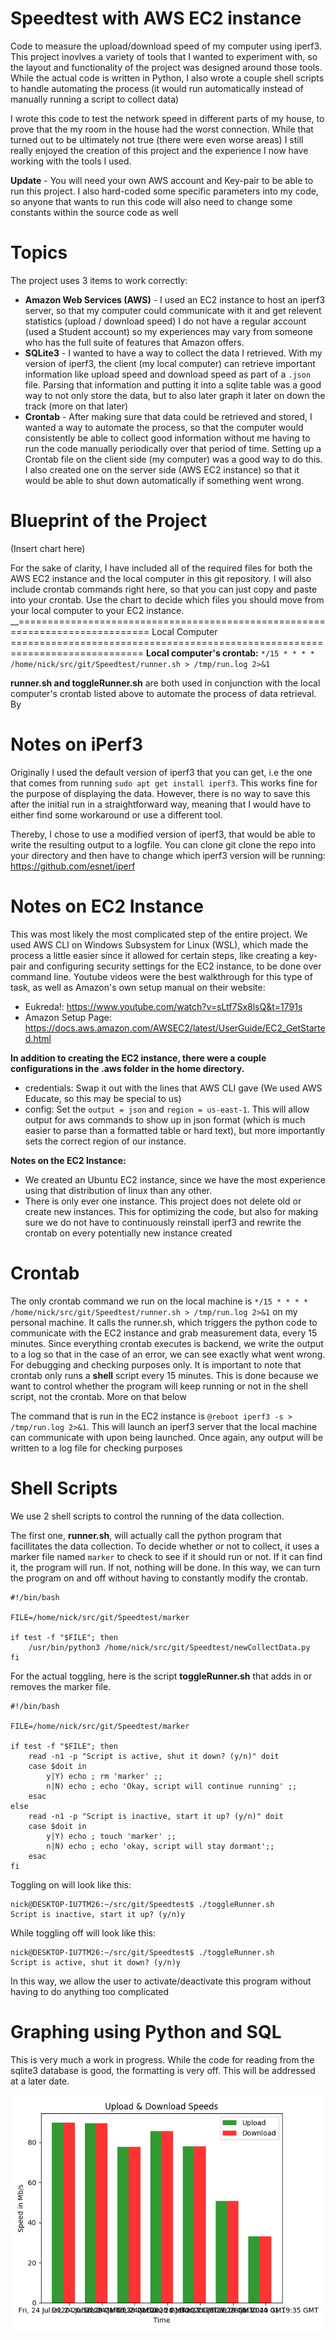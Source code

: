 # Speedtest with AWS EC2 instance
Code to measure the upload/download speed of my computer using iperf3. This project inovlves a variety of tools that I wanted to experiment with, so the layout and functionality of the project was designed around those tools. While the actual code is written in Python, I also wrote a couple shell scripts to handle automating the process (it would run automatically instead of manually running a script to collect data)

I wrote this code to test the network speed in different parts of my house, to prove that the my room in the house had the worst connection. While that turned out to be ultimately not true (there were even worse areas) I still really enjoyed the creation of this project and the experience I now have working with the tools I used.

__Update__ - You will need your own AWS account and Key-pair to be able to run this project. I also hard-coded some specific parameters into my code, so anyone that wants to run this code will also need to change some constants within the source code as well

# Topics
The project uses 3 items to work correctly:
* __Amazon Web Services (AWS)__ - I used an EC2 instance to host an iperf3 server, so that my computer could communicate with it and get relevent statistics (upload / download speed) I do not have a regular account (used a Student account) so my experiences may vary from someone who has the full suite of features that Amazon offers.
* __SQLite3__ - I wanted to have a way to collect the data I retrieved. With my version of iperf3, the client (my local computer) can retrieve important information like upload speed and download speed as part of a `.json` file. Parsing that information and putting it into a sqlite table was a good way to not only store the data, but to also later graph it later on down the track (more on that later)
* __Crontab__ - After making sure that data could be retrieved and stored, I wanted a way to automate the process, so that the computer would consistently be able to collect good information without me having to run the code manually periodically over that period of time. Setting up a Crontab file on the client side (my computer) was a good way to do this. I also created one on the server side (AWS EC2 instance) so that it would be able to shut down automatically if something went wrong. 

# Blueprint of the Project

(Insert chart here)

For the sake of clarity, I have included all of the required files for both the AWS EC2 instance and the local computer in this git repository. I will also include crontab commands right here, so that you can just copy and paste into your crontab. Use the chart to decide which files you should move from your local computer to your EC2 instance. 
__============================================================================= Local Computer =============================================================================
__Local computer's crontab:__ `*/15 * * * * /home/nick/src/git/Speedtest/runner.sh > /tmp/run.log 2>&1`

__runner.sh and toggleRunner.sh__ are both used in conjunction with the local computer's crontab listed above to automate the process of data retrieval. By

# Notes on iPerf3
Originally I used the default version of iperf3 that you can get, i.e the one that comes from running `sudo apt get install iperf3`. This works fine for the purpose of displaying the data. However, there is no way to save this after the initial run in a straightforward way, meaning that I would have to either find some workaround or use a different tool. 

Thereby, I chose to use a modified version of iperf3, that would be able to write the resulting output to a logfile. You can clone git clone the repo into your directory and then have to change which iperf3 version will be running: https://github.com/esnet/iperf

# Notes on EC2 Instance
This was most likely the most complicated step of the entire project. We used AWS CLI on Windows Subsystem for Linux (WSL), which made the process a little easier since it allowed for certain steps, like creating a key-pair and configuring security settings for the EC2 instance, to be done over command line. Youtube videos were the best walkthrough for this type of task, as well as Amazon's own setup manual on their website:
* Eukreda!: https://www.youtube.com/watch?v=sLtf7Sx8lsQ&t=1791s
* Amazon Setup Page: https://docs.aws.amazon.com/AWSEC2/latest/UserGuide/EC2_GetStarted.html

__In addition to creating the EC2 instance, there were a couple configurations in the .aws folder in the home directory.__ 
* credentials: Swap it out with the lines that AWS CLI gave (We used AWS Educate, so this may be special to us)
* config: Set the `output = json` and `region = us-east-1`. This will allow output for aws commands to show up in json format (which is much easier to parse than a formatted table or hard text), but more importantly sets the correct region of our instance. 

__Notes on the EC2 Instance:__
* We created an Ubuntu EC2 instance, since we have the most experience using that distribution of linux than any other. 
* There is only ever one instance. This project does not delete old or create new instances. This for optimizing the code, but also for making sure we do not have to continuously reinstall iperf3 and rewrite the crontab on every potentially new instance created

# Crontab
The only crontab command we run on the local machine is `*/15 * * * * /home/nick/src/git/Speedtest/runner.sh > /tmp/run.log 2>&1` on my personal machine. It calls the runner.sh, which triggers the python code to communicate with the EC2 instance and grab measurement data, every 15 minutes. Since everything crontab executes is backend, we write the output to a log so that in the case of an error, we can see exactly what went wrong. For debugging and checking purposes only. It is important to note that crontab only runs a __shell__ script every 15 minutes. This is done because we want to control whether the program will keep running or not in the shell script, not the crontab. More on that below 

The command that is run in the EC2 instance is `@reboot iperf3 -s > /tmp/run.log 2>&1`. This will launch an iperf3 server that the local machine can communicate with upon being launched. Once again, any output will be written to a log file for checking purposes

# Shell Scripts
We use 2 shell scripts to control the running of the data collection. 

The first one, __runner.sh__, will actually call the python program that facillitates the data collection. To decide whether or not to collect, it uses a marker file named `marker` to check to see if it should run or not. If it can find it, the program will run. If not, nothing will be done. In this way, we can turn the program on and off without having to constantly modify the crontab. 
```
#!/bin/bash

FILE=/home/nick/src/git/Speedtest/marker

if test -f "$FILE"; then
    /usr/bin/python3 /home/nick/src/git/Speedtest/newCollectData.py
fi
```
For the actual toggling, here is the script __toggleRunner.sh__ that adds in or removes the marker file. 
```
#!/bin/bash

FILE=/home/nick/src/git/Speedtest/marker

if test -f "$FILE"; then
    read -n1 -p "Script is active, shut it down? (y/n)" doit
    case $doit in
        y|Y) echo ; rm 'marker' ;;
        n|N) echo ; echo 'Okay, script will continue running' ;;
    esac
else
    read -n1 -p "Script is inactive, start it up? (y/n)" doit
    case $doit in
        y|Y) echo ; touch 'marker' ;;
        n|N) echo ; echo 'okay, script will stay dormant';;
    esac
fi
```
Toggling on will look like this:
```
nick@DESKTOP-IU7TM26:~/src/git/Speedtest$ ./toggleRunner.sh
Script is inactive, start it up? (y/n)y
```
While toggling off will look like this:
```
nick@DESKTOP-IU7TM26:~/src/git/Speedtest$ ./toggleRunner.sh
Script is active, shut it down? (y/n)y
```
In this way, we allow the user to activate/deactivate this program without having to do anything too complicated

# Graphing using Python and SQL
This is very much a work in progress. While the code for reading from the sqlite3 database is good, the formatting is very off. This will be addressed at a later date.

![1](https://github.com/jazhang1999/Speedtest/blob/master/Figures/Figure1.png?raw=true)
